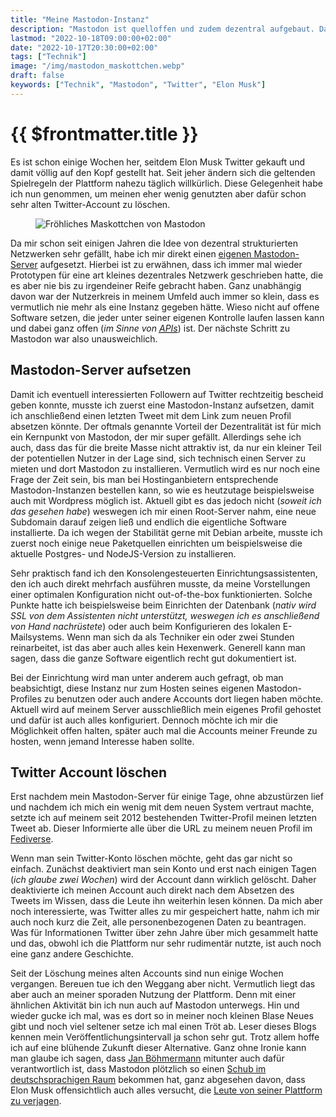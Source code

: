```yaml
---
title: "Meine Mastodon-Instanz"
description: "Mastodon ist quelloffen und zudem dezentral aufgebaut. Daher habe ich mir meine eigene Instanz eingerichtet. Twitter zerlegt sich gerade sowieso selber."
lastmod: "2022-10-18T09:00:00+02:00"
date: "2022-10-17T20:30:00+02:00"
tags: ["Technik"]
image: "/img/mastodon_maskottchen.webp"
draft: false
keywords: ["Technik", "Mastodon", "Twitter", "Elon Musk"]
---
```


{{ $frontmatter.title }}
========================
Es ist schon einige Wochen her, seitdem Elon Musk Twitter gekauft und damit
völlig auf den Kopf gestellt hat. Seit jeher ändern sich die geltenden
Spielregeln der Plattform nahezu täglich willkürlich. Diese Gelegenheit
habe ich nun genommen, um meinen eher wenig genutzten aber dafür schon
sehr alten Twitter-Account zu löschen.

<figure class="left col4" style="border:none">
    <img
        alt="Fröhliches Maskottchen von Mastodon"
        srcset="/img/mastodon_maskottchen.webp"
        src="/img/mastodon_maskottchen.webp"
        />
</figure>

Da mir schon seit einigen Jahren die Idee von dezentral strukturierten
Netzwerken sehr gefällt, habe ich mir direkt einen [eigenen Mastodon-Server](https://mastodon.mariustimmer.de/@timmer)
aufgesetzt. Hierbei ist zu erwähnen, dass ich immer mal wieder Prototypen
für eine art kleines dezentrales Netzwerk geschrieben hatte, die es aber
nie bis zu irgendeiner Reife gebracht haben. Ganz unabhängig davon war
der Nutzerkreis in meinem Umfeld auch immer so klein, dass es vermutlich
nie mehr als eine Instanz gegeben hätte. Wieso nicht auf offene Software
setzen, die jeder unter seiner eigenen Kontrolle laufen lassen kann und
dabei ganz offen (_im Sinne von [<abbr title="Application programming Interface">APIs</abbr>](https://de.wikipedia.org/wiki/Programmierschnittstelle)_)
ist. Der nächste Schritt zu Mastodon war also unausweichlich.


Mastodon-Server aufsetzen
-------------------------
Damit ich eventuell interessierten Followern auf Twitter rechtzeitig bescheid
geben konnte, musste ich zuerst eine Mastodon-Instanz aufsetzen, damit ich
anschließend einen letzten Tweet mit dem Link zum neuen Profil absetzen könnte.
Der oftmals genannte Vorteil der Dezentralität ist für mich ein Kernpunkt
von Mastodon, der mir super gefällt. Allerdings sehe ich auch, dass das für
die breite Masse nicht attraktiv ist, da nur ein kleiner Teil der potentiellen
Nutzer in der Lage sind, sich technisch einen Server zu mieten und dort
Mastodon zu installieren. Vermutlich wird es nur noch eine Frage der Zeit
sein, bis man bei Hostinganbietern entsprechende Mastodon-Instanzen bestellen
kann, so wie es heutzutage beispielsweise auch mit Wordpress möglich ist.
Aktuell gibt es das jedoch nicht (_soweit ich das gesehen habe_) weswegen
ich mir einen Root-Server nahm, eine neue Subdomain darauf zeigen ließ und
endlich die eigentliche Software installierte.
Da ich wegen der Stabilität gerne mit Debian arbeite, musste ich zuerst noch
einige neue Paketquellen einrichten um beispielsweise die aktuelle Postgres-
und NodeJS-Version zu installieren.

Sehr praktisch fand ich den Konsolengesteuerten Einrichtungsassistenten,
den ich auch direkt mehrfach ausführen musste, da meine Vorstellungen einer
optimalen Konfiguration nicht out-of-the-box funktionierten. Solche Punkte
hatte ich beispielsweise beim Einrichten der Datenbank (_nativ wird SSL von
dem Assistenten nicht unterstützt, weswegen ich es anschließend von Hand
nachrüstete_) oder auch beim Konfigurieren des lokalen E-Mailsystems.
Wenn man sich da als Techniker ein oder zwei Stunden reinarbeitet,
ist das aber auch alles kein Hexenwerk. Generell kann man sagen, dass die
ganze Software eigentlich recht gut dokumentiert ist.

Bei der Einrichtung wird man unter anderem auch gefragt, ob man beabsichtigt,
diese Instanz nur zum Hosten seines eigenen Mastodon-Profiles zu benutzen
oder auch andere Accounts dort liegen haben möchte. Aktuell wird auf meinem
Server ausschließlich mein eigenes Profil gehostet und dafür ist auch alles
konfiguriert. Dennoch möchte ich mir die Möglichkeit offen halten, später
auch mal die Accounts meiner Freunde zu hosten, wenn jemand Interesse haben
sollte.


Twitter Account löschen
-----------------------
Erst nachdem mein Mastodon-Server für einige Tage, ohne abzustürzen lief und
nachdem ich mich ein wenig mit dem neuen System vertraut machte, setzte ich
auf meinem seit 2012 bestehenden Twitter-Profil meinen letzten Tweet ab.
Dieser Informierte alle über die URL zu meinem neuen Profil im
[Fediverse](https://t3n.de/news/fediverse-erklaert-mastodon-activitypub-peertube-1513573/).

Wenn man sein Twitter-Konto löschen möchte, geht das gar nicht so einfach.
Zunächst deaktiviert man sein Konto und erst nach einigen Tagen (_ich glaube
zwei Wochen_) wird der Account dann wirklich gelöscht. Daher deaktivierte
ich meinen Account auch direkt nach dem Absetzen des Tweets im Wissen, dass
die Leute ihn weiterhin lesen können. Da mich aber noch interessierte, was
Twitter alles zu mir gespeichert hatte, nahm ich mir auch noch kurz die Zeit,
alle personenbezogenen Daten zu beantragen. Was für Informationen Twitter
über zehn Jahre über mich gesammelt hatte und das, obwohl ich die Plattform
nur sehr rudimentär nutzte, ist auch noch eine ganz andere Geschichte.


Seit der Löschung meines alten Accounts sind nun einige Wochen vergangen.
Bereuen tue ich den Weggang aber nicht. Vermutlich liegt das aber auch an
meiner sporaden Nutzung der Plattform. Denn mit einer ähnlichen Aktivität
bin ich nun auch auf Mastodon unterwegs. Hin und wieder gucke ich mal, was
es dort so in meiner noch kleinen Blase Neues gibt und noch viel seltener
setze ich mal einen Tröt ab. Leser dieses Blogs kennen mein
Veröffentlichungsintervall ja schon sehr gut. Trotz allem hoffe ich auf eine
blühende Zukunft dieser Alternative. Ganz ohne Ironie kann man glaube ich
sagen, dass [Jan Böhmermann](https://edi.social/@janboehm) mitunter auch
dafür verantwortlich ist, dass Mastodon plötzlich so einen
[Schub im deutschsprachigen Raum](https://www.zeit.de/2022/52/mastodon-twitter-alternative-plattform-dezentral?utm_referrer=https%3A%2F%2Fwww.google.com%2F) bekommen hat,
ganz abgesehen davon, dass Elon Musk offensichtlich auch alles versucht,
die [Leute von seiner Plattform zu verjagen](https://www.tagesschau.de/ausland/amerika/twitter-sperre-journalisten-101.html).